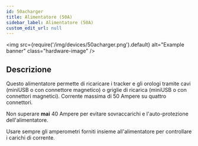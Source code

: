 ```yaml
---
id: 50acharger
title: Alimentatore (50A)
sidebar_label: Alimentatore (50A)
custom_edit_url: null
---
```

<img
  src={require('/img/devices/50acharger.png').default}
  alt="Example banner"
  class="hardware-image"
/>

## Descrizione

Questo alimentatore permette di ricaricare i tracker e gli orologi tramite cavi (miniUSB o con connettore magnetico) o griglie di ricarica (miniUSB o con connettori magnetici). Corrente massima di 50 Ampere su quattro connettori.

Non superare **mai** 40 Ampere per evitare sovraccarichi e l'auto-protezione dell'alimentatore.

Usare sempre gli amperometri forniti insieme all'alimentatore per controllare i carichi di corrente.

